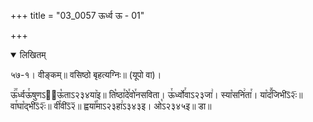 +++
title = "03_0057 ऊर्ध्व ऊ - 01"

+++
<details open><summary>लिखितम्</summary>

५७-१। वीङ्कम्॥ वसिष्ठो बृहत्यग्निः॥ (यूपो वा)।

ऊ꣢꣯र्ध्वऊ꣯षुणऽ३᳐ऊ꣡ताऽ२३४या꣥इ॥ ति꣡ष्ठा꣯दे꣯वो꣯नसविता। ऊ꣯र्ध्वो꣯वाऽ२३जा꣢। स्या꣡सनि꣢ता꣯। या꣡दं꣪जिभीऽ᳒२ः᳒॥ वा꣯घा꣡द्भीऽ᳒२ः᳒॥ वी꣡वीऽ᳒२᳒॥ ह्वया꣡꣯माऽ२३हा꣢ऽ३४३इ। ओ꣡ऽ२३४५इ॥ डा॥
</details>